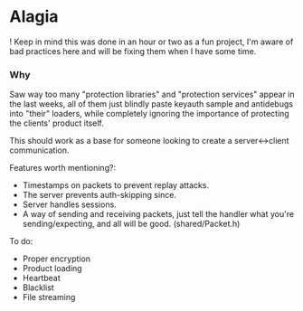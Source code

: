 # Alagia
! Keep in mind this was done in an hour or two as a fun project, I'm aware of bad practices here and will be fixing them when I have some time.

### Why
Saw way too many "protection libraries" and "protection services" appear in the last weeks, all of them just blindly paste keyauth sample and antidebugs into "their" loaders,
while completely ignoring the importance of protecting the clients' product itself. 

This should work as a base for someone looking to create a server<->client communication.

Features worth mentioning?:
- Timestamps on packets to prevent replay attacks.
- The server prevents auth-skipping since.
- Server handles sessions.
- A way of sending and receiving packets, just tell the handler what you're sending/expecting, and all will be good. (shared/Packet.h)

To do:
- Proper encryption
- Product loading
- Heartbeat
- Blacklist
- File streaming
